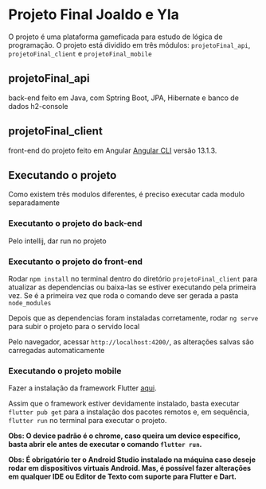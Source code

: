 # Projeto Final Joaldo e Yla

O projeto é uma plataforma gameficada para estudo de lógica de programação. O projeto está dividido em três módulos: `projetoFinal_api`, `projetoFinal_client` e `projetoFinal_mobile`

## projetoFinal_api 

back-end feito em Java, com Sptring Boot, JPA, Hibernate e banco de dados h2-console

## projetoFinal_client

front-end do projeto feito em Angular [Angular CLI](https://github.com/angular/angular-cli) versão 13.1.3.

## Executando o projeto

Como existem três modulos diferentes, é preciso executar cada modulo separadamente

### Executanto o projeto do back-end

Pelo intellij, dar run no projeto

### Executanto o projeto do front-end

Rodar `npm install` no terminal dentro do diretório `projetoFinal_client` para atualizar as dependencias ou baixa-las se estiver executando pela primeira vez. Se é a primeira vez que roda o comando deve ser gerada a pasta `node_modules`

Depois que as dependencias foram instaladas corretamente, rodar `ng serve` para subir o projeto para o servido local

Pelo navegador, acessar `http://localhost:4200/`, as alterações salvas são carregadas automaticamente

### Executando o projeto mobile

Fazer a instalação da framework Flutter [aqui](https://docs.flutter.dev/get-started/install).

Assim que o framework estiver devidamente instalado, basta executar `flutter pub get` para a instalação dos pacotes remotos e, em sequência, `flutter run` no terminal para executar o projeto.

**Obs: O device padrão é o chrome, caso queira um device específico, basta abrir ele antes de executar o comando `flutter run`.**

**Obs: É obrigatório ter o Android Studio instalado na máquina caso deseje rodar em dispositivos virtuais Android. Mas, é possível fazer alterações em qualquer IDE ou Editor de Texto com suporte para Flutter e Dart.**
